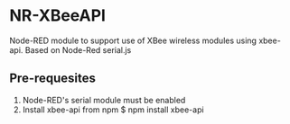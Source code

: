 NR-XBeeAPI
=======

Node-RED module to support use of XBee wireless modules using xbee-api.
Based on Node-Red serial.js

Pre-requesites
--------------
1. Node-RED's serial module must be enabled
1. Install xbee-api from npm
    $ npm install xbee-api

